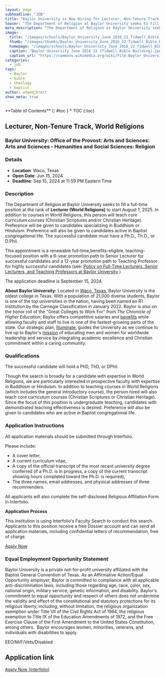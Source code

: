 ```yaml
---
layout: page
subheadline: "JOB"
title: "Baylor University is Now Hiring for Lecturer, Non-Tenure Track, World Religions"
teaser: "The Department of Religion at Baylor University seeks to fill a full-time position at the rank of Lecturer (World Religions) to start August 1, 2025."
meta_description: "The Department of Religion at Baylor University seeks to fill a full-time position at the rank of Lecturer (World Religions) to start August 1, 2025."
image:
  title: "/images/schools/Baylor_University_June_2016_22_Tidwell_Bible_Building.jpg"
  thumb: "/images/thumbs/Baylor_University_June_2016_22_Tidwell_Bible_Building_tn.jpg"
  homepage: "/images/schools/Baylor_University_June_2016_22_Tidwell_Bible_Building.jpg"
  caption: "Baylor University June 2016 22 (Tidwell Bible Building).jpg. From Wikimedia Commons, the free media repository"
  caption_url: "https://commons.wikimedia.org/wiki/File:Baylor_University_June_2016_22_(Tidwell_Bible_Building).jpg"
categories:
  - job
tags:
  - Baylor
  - bible
  - theology
  - baptist
author: adamdjbrett
show_meta: true
---
```

<div class="panel radius" markdown="1">
**Table of Contents**
{: #toc }
*  TOC
{:toc}
</div>

## **Lecturer, Non-Tenure Track, World Religions**

### **Baylor University: Office of the Provost: Arts and Sciences: Arts and Sciences - Humanities and Social Sciences: Religion**

### Details
- **Location**: Waco, Texas
- **Open Date**: Jun 15, 2024
- **Deadline**: Sep 15, 2024 at 11:59 PM Eastern Time

### **Description**

The Department of Religion at Baylor University seeks to fill a full-time position at the rank of **Lecturer (World Religions)** to start August 1, 2025. In addition to courses in World Religions, this person will teach core curriculum courses (Christian Scriptures and/or Christian Heritage). Preference will be given to candidates specializing in Buddhism or Hinduism. Preference will also be given to candidates active in Baptist congregational life. The successful candidate must have a Ph.D., Th.D., or D.Phil.

This appointment is a renewable full-time,benefits-eligible, teaching-focused position with a 6-year promotion path to Senior Lecturer for successful candidates and a 12-year promotion path to Teaching Professor for highly successful candidates (see: [Policy on Full-Time Lecturers, Senior Lecturers, and Teaching Professors at Baylor University](https://risk.web.baylor.edu/public/documents/716-policy-full-time-lecturers-senior-lecturers-and-teaching-professors-baylor-university) )

The application deadline is September 15, 2024.

**About Baylor University:** Located in [Waco, Texas](https://www.baylor.edu/hr/index.php?id=951663), Baylor University is the oldest college in Texas. With a population of 21,000 diverse students, Baylor is one of the top universities in the nation, having been named an R1 institution by the Carnegie Classification in January 2022. Baylor is also on the honor roll of the "Great Colleges to Work For" from *The Chronicle of Higher Education*; Baylor offers competitive salaries and [benefits](https://www.baylor.edu/hr/index.php?id=949184) while allowing faculty and staff to live in one of the fastest-growing parts of the state. Our strategic plan, [Illuminate](https://illuminate.web.baylor.edu/), guides the University as we continue to live up to Baylor's [mission](https://www.baylor.edu/about/index.php?id=88781) of educating men and women for worldwide leadership and service by integrating academic excellence and Christian commitment within a caring community. 

### **Qualifications**

The successful candidate will hold a PhD, ThD, or DPhil.

Though the search is broadly for a candidate with expertise in World Religions, we are particularly interested in prospective faculty with expertise in Buddhism or Hinduism. In addition to teaching courses in World Religions (which includes the general introductory course), the person hired will also teach core curriculum courses (Christian Scriptures or Christian Heritage). Since the focus of this position is undergraduate teaching, candidates with demonstrated teaching effectiveness is desired. Preference will also be given to candidates who are active in Baptist congregational life.

### **Application Instructions**

All application materials should be submitted through Interfolio. 

Please include:

-   A cover letter,
-   A current curriculum vitae,
-   A copy of the official transcript of the most recent university degree conferred (if a Ph.D. is in progress, a copy of the current transcript showing hours completed toward the Ph.D. is required),
-   The three names, email addresses, and physical addresses of three recommenders.

All applicants will also complete the self-disclosed Religious Affiliation Form in Interfolio.

**Application Process**

This institution is using Interfolio's Faculty Search to conduct this search. Applicants to this position receive a free Dossier account and can send all application materials, including confidential letters of recommendation, free of charge.

[Apply Now](https://dossier.interfolio.com/apply/146921)

### **Equal Employment Opportunity Statement**

Baylor University is a private not-for-profit university affiliated with the Baptist General Convention of Texas. As an Affirmative Action/Equal Opportunity employer, Baylor is committed to compliance with all applicable anti-discrimination laws, including those regarding age, race, color, sex, national origin, military service, genetic information, and disability. Baylor's commitment to equal opportunity and respect of others does not undermine the validity and effect of the constitutional and statutory protections for its religious liberty, including, without limitation, the religious organization exemption under Title VII of the Civil Rights Act of 1964, the religious exemption to Title IX of the Education Amendments of 1972, and the Free Exercise Clause of the First Amendment to the United States Constitution, among others.  Baylor encourages women, minorities, veterans, and individuals with disabilities to apply.

EEO/M/F/Vets/Disabled

## Application link
[Apply Now (interfolio)](https://dossier.interfolio.com/apply/146921)
